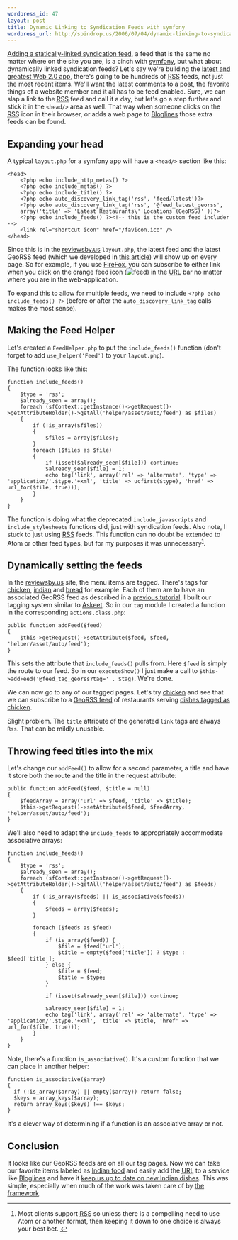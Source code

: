 ```yaml
--- 
wordpress_id: 47
layout: post
title: Dynamic Linking to Syndication Feeds with symfony
wordpress_url: http://spindrop.us/2006/07/04/dynamic-linking-to-syndication-feeds-with-symfony/
---
```

[sf1]: http://www.symfony-project.com/content/book/page/syndication.html "How to build a syndication feed"
[symfony]: http://symfony-project.com/
[rbu]: http://reviewsby.us/


[Adding a statically-linked syndication feed][sf1], a feed that is the same no matter where on the site you are, is a cinch with [symfony], but what about dynamically linked syndication feeds?  Let's say we're building the [latest and greatest Web 2.0 app][rbu], there's going to be hundreds of <acronym title="Really Simple Syndication">RSS</acronym> feeds, not just the most recent items.  We'll want the latest comments to a post, the favorite things of a website member and it all has to be feed enabled.  Sure, we can slap a link to the <acronym title="Real Simple Syndication">RSS</acronym> feed and call it a day, but let's go a step further and stick it in the `<head/>` area as well.  That way when someone clicks on the <acronym title="Real Simple Syndication">RSS</acronym> icon in their browser, or adds a web page to [Bloglines](http://bloglines.com) those extra feeds can be found.

<!--break-->

## Expanding your head

A typical `layout.php` for a symfony app will have a `<head/>` section like this:

	<head>
		<?php echo include_http_metas() ?>
		<?php echo include_metas() ?>
		<?php echo include_title() ?>
		<?php echo auto_discovery_link_tag('rss', 'feed/latest')?> 	
		<?php echo auto_discovery_link_tag('rss', '@feed_latest_georss', 
		array('title' => 'Latest Restaurants\' Locations (GeoRSS)' ))?> 	
		<?php echo include_feeds() ?><!-- this is the custom feed includer -->
		<link rel="shortcut icon" href="/favicon.ico" />
	</head>

Since this is in the [reviewsby.us][rbu] `layout.php`, the latest feed and the latest GeoRSS feed (which we developed in [this article][sp1]) will show up on every page.  So for example, if you use [FireFox], you can subscribe to either link when you click on the orange feed icon (![feed][feed]) in the <acronym title="Universal Resource Locator">URL</acronym> bar no matter where you are in the web-application.

To expand this to allow for multiple feeds, we need to include `<?php echo include_feeds() ?>` (before or after the `auto_discovery_link_tag` calls makes the most sense).  

## Making the Feed Helper

Let's created a `FeedHelper.php` to put the `include_feeds()` function (don't forget to add `use_helper('Feed')` to your `layout.php`).

The function looks like this:

	function include_feeds()
	{
		$type = 'rss';
		$already_seen = array();
		foreach (sfContext::getInstance()->getRequest()->getAttributeHolder()->getAll('helper/asset/auto/feed') as $files)
		{
			if (!is_array($files))
			{
				$files = array($files);
			}
			foreach ($files as $file)
			{
				if (isset($already_seen[$file])) continue;
				$already_seen[$file] = 1;
				echo tag('link', array('rel' => 'alternate', 'type' => 'application/'.$type.'+xml', 'title' => ucfirst($type), 'href' => url_for($file, true)));
			}
		}
	}

The function is doing what the deprecated `include_javascripts` and `include_stylesheets` functions did, just with syndication feeds.  Also note, I stuck to just using <acronym title="Really Simple Syndication">RSS</acronym> feeds.  This function can no doubt be extended to Atom or other feed types, but for my purposes it was unnecessary<sup id="fnr1">[1]</sup>.

[1]: #fn1

## Dynamically setting the feeds

In the [reviewsby.us][rbu] site, the menu items are tagged.  There's tags for [chicken], [indian] and [bread] for example.  Each of them are to have an associated GeoRSS feed as described in a [previous tutorial][sp1].  I built our tagging system similar to [Askeet].  So in our `tag` module I created a function in the corresponding `actions.class.php`:

	public function addFeed($feed)
	{
		$this->getRequest()->setAttribute($feed, $feed, 'helper/asset/auto/feed');
	}

This sets the attribute that `include_feeds()` pulls from.  Here `$feed` is simply the route to our feed.  So in our `executeShow()` I just make a call to `$this->addFeed('@feed_tag_georss?tag=' . $tag)`.  We're done.

We can now go to any of our tagged pages.  Let's try [chicken] and see that we can subscribe to a [GeoRSS feed][chicken feed] of restaurants serving [dishes tagged as chicken][chicken]. 

Slight problem.  The `title` attribute of the generated `link` tags are always `Rss`.  That can be mildly unusable.

## Throwing feed titles into the mix

Let's change our `addFeed()` to allow for a second parameter, a title and have it store both the route and the title in the request attribute:

	public function addFeed($feed, $title = null)
	{
		$feedArray = array('url' => $feed, 'title' => $title);
		$this->getRequest()->setAttribute($feed, $feedArray, 'helper/asset/auto/feed');
	}

We'll also need to adapt the `include_feeds` to appropriately accommodate associative arrays:

	function include_feeds()
	{
		$type = 'rss';
		$already_seen = array();
		foreach (sfContext::getInstance()->getRequest()->getAttributeHolder()->getAll('helper/asset/auto/feed') as $feeds)
		{
			if (!is_array($feeds) || is_associative($feeds))
			{
				$feeds = array($feeds);
			}

			foreach ($feeds as $feed)
			{
				if (is_array($feed)) {
					$file = $feed['url'];
					$title = empty($feed['title']) ? $type : $feed['title'];
				} else {
					$file = $feed;
					$title = $type;
				}

				if (isset($already_seen[$file])) continue;

				$already_seen[$file] = 1;
				echo tag('link', array('rel' => 'alternate', 'type' => 'application/'.$type.'+xml', 'title' => $title, 'href' => url_for($file, true)));
			}
		}
	}

Note, there's a function `is_associative()`.  It's a custom function that we can place in another helper:

	function is_associative($array)
	{
	  if (!is_array($array) || empty($array)) return false;
	  $keys = array_keys($array);
	  return array_keys($keys) !== $keys;
	}

It's a clever way of determining if a function is an associative array or not.

## Conclusion

It looks like our GeoRSS feeds are on all our tag pages.  Now we can take our favorite items labeled as [Indian food][indian] and easily add the <acronym title="Universal Resource Locator">URL</acronym> to a service like [Bloglines][b] and have it [keep us up to date on new Indian dishes][b2].  This was simple, especially when much of the work was taken care of by [the framework][symfony].



[sp1]: http://spindrop.us/2006/04/26/easy_yahoo_maps_and_georss_with_symfony	"Easy Yahoo Maps! with symfony"
[firefox]: http://www.mozilla.com/firefox/ "Firefox"
[feed]: http://feedicons.com/images/layout/feed-icon-12x12.gif	"Feed Available"
[chicken]: http://reviewsby.us/tag/chicken
[chicken feed]: http://reviewsby.us/tag/chicken/geo.rss

[indian]: http://reviewsby.us/tag/indian
[bread]: http://reviewsby.us/tag/bread
[b]: http://bloglines.com/
[b2]: http://www.bloglines.com/sub/http://reviewsby.us/tag/indian
[askeet]: http://symfony-project.com/askeet

<div id="footnotes">
	<hr/>
	<ol>
		<li id="fn1">Most clients support <acronym title="Really Simple Syndication">RSS</acronym> so unless there is a compelling need to use Atom or another format, then keeping it down to one choice is always your best bet. <a href="#fnr1" class="footnoteBackLink"  title="Jump back to footnote 1 in the text.">&#8617;</a></li>
	</ol>
</div>
